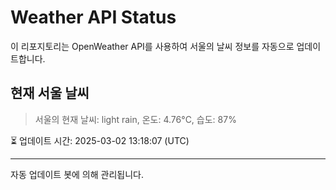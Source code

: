 
# Weather API Status

이 리포지토리는 OpenWeather API를 사용하여 서울의 날씨 정보를 자동으로 업데이트합니다.

## 현재 서울 날씨
> 서울의 현재 날씨: light rain, 온도: 4.76°C, 습도: 87%

⏳ 업데이트 시간: 2025-03-02 13:18:07 (UTC)

---
자동 업데이트 봇에 의해 관리됩니다.
